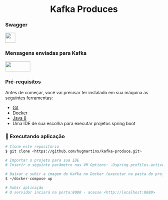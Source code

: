 <h1 align="center">Kafka Produces</h1>

### Swagger 
  <a href="http://localhost:8080/swagger-ui.html"><img src="https://user-images.githubusercontent.com/68226126/111772571-c57bf900-888b-11eb-9319-95201a499301.png" width="32" height="32"></a>

### Mensagens enviadas para Kafka
<a href="http://localhost:3030/kafka-topics-ui/#/"><img src="https://user-images.githubusercontent.com/68226126/111794215-c2d9cd80-88a4-11eb-9ec5-ad51ac9c699f.png" width="80" height="32"></a>

### Pré-requisitos

Antes de começar, você vai precisar ter instalado em sua máquina as seguintes ferramentas:
- [Git](https://git-scm.com)
- [Docker](https://www.docker.com/products/docker-desktop)
- [Java 8](https://adoptopenjdk.net/) 
- Uma IDE de sua escolha para executar projetos spring boot

### 🔄 Executando aplicação

```bash
# Clone este repositório
$ git clone <https://github.com/hugmartins/kafka-produce.git>

# Importar o projeto para sua IDE
# Inserir o seguinte parâmetro nas VM Options: -Dspring.profiles.active=dev

# Baixar e subir a imagem do Kafka no Docker (executar na pasta do projeto)
$ ~/docker-compose up

# Subir aplicação 
# O servidor inciará na porta:8080 - acesse <http://localhost:8080>
```
